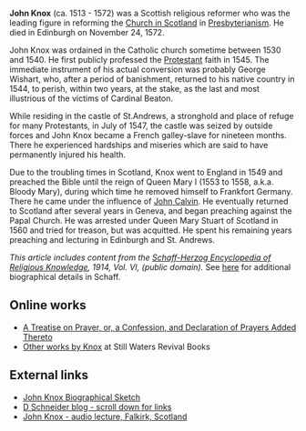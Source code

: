 **John Knox** (ca. 1513 - 1572) was a Scottish religious reformer
who was the leading figure in reforming the
[Church in Scotland](Church_in_Scotland "Church in Scotland") in
[Presbyterianism](Presbyterian "Presbyterian"). He died in
Edinburgh on November 24, 1572.

John Knox was ordained in the Catholic church sometime between 1530
and 1540. He first publicly professed the
[Protestant](Protestant "Protestant") faith in 1545. The immediate
instrument of his actual conversion was probably George Wishart,
who, after a period of banishment, returned to his native country
in 1544, to perish, within two years, at the stake, as the last and
most illustrious of the victims of Cardinal Beaton.

While residing in the castle of St.Andrews, a stronghold and place
of refuge for many Protestants, in July of 1547, the castle was
seized by outside forces and John Knox became a French galley-slave
for nineteen months. There he experienced hardships and miseries
which are said to have permanently injured his health.

Due to the troubling times in Scotland, Knox went to England in
1549 and preached the Bible until the reign of Queen Mary I (1553
to 1558, a.k.a. Bloody Mary), during which time he removed himself
to Frankfort Germany. There he came under the influence of
[John Calvin](John_Calvin "John Calvin"). He eventually returned to
Scotland after several years in Geneva, and began preaching against
the Papal Church. He was arrested under Queen Mary Stuart of
Scotland in 1560 and tried for treason, but was acquitted. He spent
his remaining years preaching and lecturing in Edinburgh and St.
Andrews.

*This article includes content from the [Schaff-Herzog Encyclopedia of Religious Knowledge](Schaff-Herzog_Encyclopedia_of_Religious_Knowledge "Schaff-Herzog Encyclopedia of Religious Knowledge"), 1914, Vol. VI, (public domain).*
See
[here](http://www.ccel.org/s/schaff/encyc/encyc06/htm/iii.lxx.vii.htm)
for additional biographical details in Schaff.
## Online works

-   [A Treatise on Prayer, or, a Confession, and Declaration of Prayers Added Thereto](http://www.swrb.com/newslett/actualNLs/prayertr.htm)
-   [Other works by Knox](http://www.swrb.com/newslett/freebook/jknox.htm)
    at Still Waters Revival Books

## External links

-   [John Knox Biographical Sketch](http://www.greatsite.com/timeline-english-bible-history/john-knox.html)
-   [D Schneider blog - scroll down for links](http://churchhistoryonline.blogspot.com/)
-   [John Knox - audio lecture, Falkirk, Scotland](http://www.falkirkfreechurch.com/sermons#Scots)



